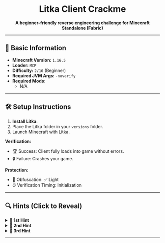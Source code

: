 <h1 align="center">Litka Client Crackme</h1>

<p align="center">
  <strong>A beginner-friendly reverse engineering challenge for Minecraft Standalone (Fabric)</strong>
</p>

---

## 📌 Basic Information  
- **Minecraft Version:** `1.16.5`  
- **Loader:** `MCP`  
- **Difficulty:** `2/10` (Beginner)  
- **Required JVM Args:** `-noverify`   
- **Required Mods:**  
  - N/A

---

## 🛠️ Setup Instructions  
1. **Install Litka**.  
2. Place the Litka folder in your `versions` folder.  
3. Launch Minecraft with Litka.

**Verification:**  
- 🏆 Success: Client fully loads into game without errors.  
- 🔒 Failure: Crashes your game.  

**Protection:**  
- 🧬 Obfuscation: ✅ Light
- ⏰ Verification Timing: Initialization

---

## 🔍 Hints (Click to Reveal)  
<details>  
<summary><strong>🚩 1st Hint</strong></summary>  

1. **Authentication System:**  
   - The client uses offline-mode auth (no server checks).  
</details>  

<details>  
<summary><strong>🚩 2nd Hint</strong></summary>  

2. **HWID Whitelist:**  
   - Valid HWIDs are stored in:  
     ```plaintext
     assets/mousetweaks/security.txt  
     ```  
</details>  

<details>  
<summary><strong>🚩 3rd Hint</strong></summary>  

3. **HWID Generation:**  
   - The client fetches HWID using a **PowerShell script** (check runtime commands).  
</details>  


---
